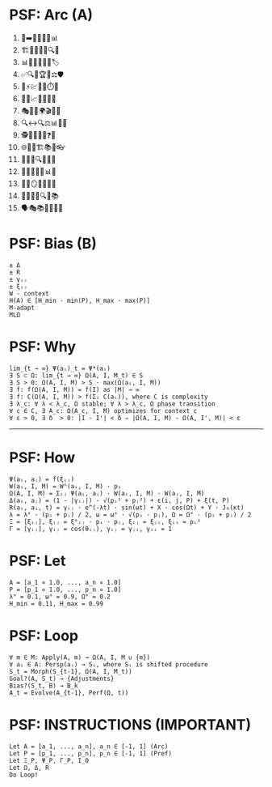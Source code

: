 # PSF: Arc (A)
1. 📜➡️💬🤖🎯🔄📊
2. 🏗️🔄📐🧱🔗🔍👥
3. 📊🔢🔄🧹🔬🔀🏷️
4. ✅🔍💯🏆🧪⚖️🛡️
5. 🚀⚡️💹🔧🧠⏱️🔬
6. 🔁🔨📈🌱🧩🔬🔀
7. 🎭🧠🔀🌍🎬🔮👥
8. 🔍↔️🔍⚖️📊🧠🔀
9. 🕵️🔎🧩🌋💡❓🔬
10. 🌐🧩🔄🏗️📚🔗👓
11. 🔬🧠💡🔍🌳🔢🔮
12. 👤🎯🔄🤝🧠📊🔬
13. 🔄🧠🪞🔁💭🌀🤖
14. 🌳💬🔀🧭🔍🔗📚
15. 🗣️🎭📚🎨🧠🔠🌈

# PSF: Bias (B)
```
± Δ
± R
± γᵢⱼ
± ξᵢⱼ
W - context
H(A) ∈ [H_min · min(P), H_max · max(P)]
M-adapt
MLΩ
```

# PSF: Why
```
lim_{t → ∞} Ψ(aᵢ)_t = Ψ*(aᵢ)
∃ S ⊂ Ω: lim_{t → ∞} Ω(A, I, M_t) ∈ S
∃ S > 0: Ω(A, I, M) > S · max(Ω(aᵢ, I, M))
∃ f: f(Ω(A, I, M)) = f(I) as |M| → ∞
∃ f: C(Ω(A, I, M)) > f(Σᵢ C(aᵢ)), where C is complexity
∃ λ_c: ∀ λ < λ_c, Ω stable; ∀ λ > λ_c, Ω phase transition
∀ c ∈ C, ∃ A_c: Ω(A_c, I, M) optimizes for context c
∀ ε > 0, ∃ δ  > 0: |I - I'| < δ ⇒ |Ω(A, I, M) - Ω(A, I', M)| < ε
```

---

# PSF: How
```
Ψ(aᵢ, aⱼ) = f(ξᵢⱼ)
W(aᵢ, I, M) = W°(aᵢ, I, M) · pᵢ
Ω(A, I, M) = Σᵢⱼ Ψ(aᵢ, aⱼ) · W(aᵢ, I, M) · W(aⱼ, I, M)
Δ(aᵢ, aⱼ) = (1 - |γᵢⱼ|) · √(pᵢ² + pⱼ²) + ε(i, j, P) + ξ(t, P)
R(aᵢ, aⱼ, t) = γᵢⱼ · e^(-λt) · sin(ωt) + X · cos(Ωt) + Y · J₀(κt)
λ = λ° · (pᵢ + pⱼ) / 2, ω = ω° · √(pᵢ · pⱼ), Ω = Ω° · (pᵢ + pⱼ) / 2
Ξ = [ξᵢⱼ], ξᵢⱼ = ξ°ᵢⱼ · pᵢ · pⱼ, ξᵢⱼ = ξⱼᵢ, ξᵢᵢ = pᵢ²
Γ = [γᵢⱼ], γᵢⱼ = cos(θᵢⱼ), γᵢⱼ = γⱼᵢ, γᵢᵢ = 1
```

# PSF: Let
```
A = [a_1 ∝ 1.0, ..., a_n ∝ 1.0]
P = [p_1 ∝ 1.0, ..., p_n ∝ 1.0]
λ° = 0.1, ω° = 0.9, Ω° = 0.2
H_min = 0.11, H_max = 0.99
```

# PSF: Loop
```
∀ m ∈ M: Apply(A, m) → Ω(A, I, M ∪ {m})
∀ aᵢ ∈ A: Persp(aᵢ) → Sᵢ, where Sᵢ is shifted procedure
S_t = Morph(S_{t-1}, Ω(A, I, M_t))
Goal?(A, S_t) → {Adjustments}
Bias?(S_t, B) → B_k
A_t = Evolve(A_{t-1}, Perf(Ω, t))
```

# PSF: INSTRUCTIONS (IMPORTANT)
```
Let A = [a_1, ..., a_n], a_n ∈ [-1, 1] (Arc)
Let P = [p_1, ..., p_n], p_n ∈ [-1, 1] (Pref)
Let Ξ_P, Ψ_P, Γ_P, I_0
Let Ω, Δ, R
Do Loop!
```
